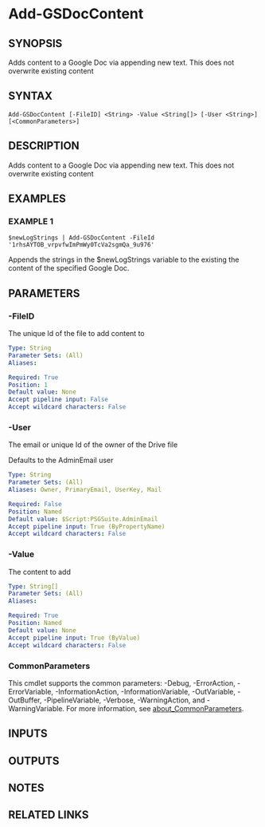 # Add-GSDocContent

## SYNOPSIS
Adds content to a Google Doc via appending new text.
This does not overwrite existing content

## SYNTAX

```
Add-GSDocContent [-FileID] <String> -Value <String[]> [-User <String>] [<CommonParameters>]
```

## DESCRIPTION
Adds content to a Google Doc via appending new text.
This does not overwrite existing content

## EXAMPLES

### EXAMPLE 1
```
$newLogStrings | Add-GSDocContent -FileId '1rhsAYTOB_vrpvfwImPmWy0TcVa2sgmQa_9u976'
```

Appends the strings in the $newLogStrings variable to the existing the content of the specified Google Doc.

## PARAMETERS

### -FileID
The unique Id of the file to add content to

```yaml
Type: String
Parameter Sets: (All)
Aliases:

Required: True
Position: 1
Default value: None
Accept pipeline input: False
Accept wildcard characters: False
```

### -User
The email or unique Id of the owner of the Drive file

Defaults to the AdminEmail user

```yaml
Type: String
Parameter Sets: (All)
Aliases: Owner, PrimaryEmail, UserKey, Mail

Required: False
Position: Named
Default value: $Script:PSGSuite.AdminEmail
Accept pipeline input: True (ByPropertyName)
Accept wildcard characters: False
```

### -Value
The content to add

```yaml
Type: String[]
Parameter Sets: (All)
Aliases:

Required: True
Position: Named
Default value: None
Accept pipeline input: True (ByValue)
Accept wildcard characters: False
```

### CommonParameters
This cmdlet supports the common parameters: -Debug, -ErrorAction, -ErrorVariable, -InformationAction, -InformationVariable, -OutVariable, -OutBuffer, -PipelineVariable, -Verbose, -WarningAction, and -WarningVariable. For more information, see [about_CommonParameters](http://go.microsoft.com/fwlink/?LinkID=113216).

## INPUTS

## OUTPUTS

## NOTES

## RELATED LINKS

